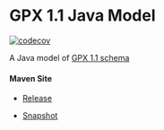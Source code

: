 # GPX 1.1 Java Model

[![codecov](https://codecov.io/gh/bremersee/gpx-model/branch/main/graph/badge.svg)](https://codecov.io/gh/bremersee/gpx-model)

A Java model of [GPX 1.1 schema](http://www.topografix.com/GPX/1/1)

#### Maven Site

- [Release](https://bremersee.github.io/gpx-model/index.html)

- [Snapshot](https://nexus.bremersee.org/repository/maven-sites/gpx-model/2.1.0-SNAPSHOT/index.html)
